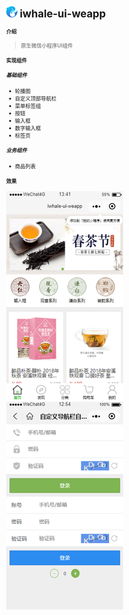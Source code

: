 # ![iwhale-logo](./images/iwhale-logo.png) iwhale-ui-weapp

#### 介绍

> 原生微信小程序UI组件

#### 实现组件

##### 基础组件

* 轮播图
* 自定义顶部导航栏
* 菜单标签组
* 按钮
* 输入框
* 数字输入框
* 标签页

##### 业务组件
* 商品列表

#### 效果

![index](./screenshot/index.png)
![navbar](./screenshot/navbar.png)